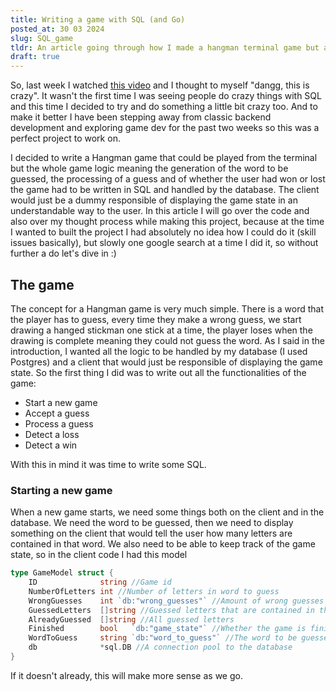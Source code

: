 ```yaml
---
title: Writing a game with SQL (and Go)
posted_at: 30 03 2024
slug: SQL_game
tldr: An article going through how I made a hangman terminal game but all the game logic is written in SQL and handled by Postgres
draft: true
---
```


So, last week I watched [this video](https://youtu.be/9a_O3QHLajw?si=V2QBo6MTamnDLZpw) and I thought to myself "dangg, this is crazy".
It wasn't the first time I was seeing people do crazy things with SQL and this time I decided to try and do something a little bit crazy too.
And to make it better I have been stepping away from classic backend development and exploring game dev for the past two weeks so this was a perfect
project to work on.

I decided to write a Hangman game that could be played from the terminal but the whole game logic meaning the generation of the word to be guessed, the processing
of a guess and of whether the user had won or lost the game had to be written in SQL and handled by the database. The client would just be a dummy responsible of
displaying the game state in an understandable way to the user.
In this article I will go over the code and also over my thought process while making this project, because at the time I wanted to built the project I had absolutely no idea how I could
do it (skill issues basically), but slowly one google search at a time I did it, so without further a do let's dive in :)

## The game
The concept for a Hangman game is very much simple. There is a word that the player has to guess, every time they make a wrong guess, we start drawing a hanged stickman
one stick at a time, the player loses when the drawing is complete meaning they could not guess the word.
As I said in the introduction, I wanted all the logic to be handled by my database (I used Postgres) and a client that would just be responsible of displaying the game state.
So the first thing I did was to write out all the functionalities of the game:

- Start a new game
- Accept a guess
- Process a guess
- Detect a loss
- Detect a win

With this in mind it was time to write some SQL. 

### Starting a new game
When a new game starts, we need some things both on the client and in the database. We need the word to be guessed, then we need to display something on the client that would tell
the user how many letters are contained in that word. We also need to be able to keep track of the game state, so in the client code I had this model
```go
type GameModel struct {
	ID              string //Game id
	NumberOfLetters int //Number of letters in word to guess
	WrongGuesses    int `db:"wrong_guesses"` //Amount of wrong guesses the player has made
	GuessedLetters  []string //Guessed letters that are contained in the word to be guessed
	AlreadyGuessed  []string //All guessed letters
	Finished        bool   `db:"game_state"` //Whether the game is finished or not
	WordToGuess     string `db:"word_to_guess"` //The word to be guessed
	db              *sql.DB //A connection pool to the database
}
```
If it doesn't already, this will make more sense as we go.
